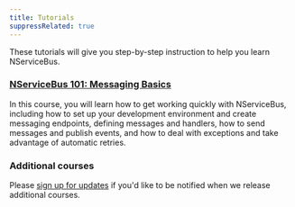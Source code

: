 ```yaml
---
title: Tutorials
suppressRelated: true
---
```


These tutorials will give you step-by-step instruction to help you learn NServiceBus.

### [NServiceBus 101: Messaging Basics](nservicebus-101/)

In this course, you will learn how to get working quickly with NServiceBus, including how to set up your development environment and create messaging endpoints, defining messages and handlers, how to send messages and publish events, and how to deal with exceptions and take advantage of automatic retries.

### Additional courses

Please [sign up for updates](https://particular.net/s/new-course-signup) if you'd like to be notified when we release additional courses.
